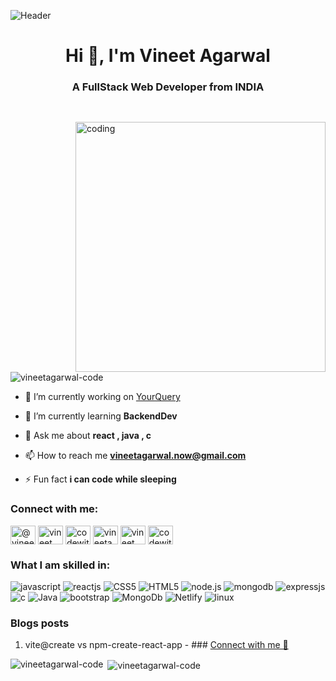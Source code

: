 ![Header](https://repository-images.githubusercontent.com/588181932/e36ec678-7984-4cdd-8e4c-a3932772ff8e)
<h1 align="center">Hi 👋, I'm Vineet Agarwal</h1>
<h3 align="center">A FullStack Web Developer from INDIA</h3>
<img align="right" alt="coding" width="400" style="margin-top: 30px" src="https://present.readthedocs.io/en/latest/_images/welcome-to-coding.gif">
<p align="left"> <img src="https://komarev.com/ghpvc/?username=vineetagarwal-code&label=Profile%20views&color=0e75b6&style=flat" alt="vineetagarwal-code" /> </p>

- 🔭 I’m currently working on [YourQuery](https://github.com/VineeTagarwaL-code/YourQuery)

- 🌱 I’m currently learning **BackendDev**

- 💬 Ask me about **react , java , c**

- 📫 How to reach me **vineetagarwal.now@gmail.com**

- ⚡ Fun fact **i can code while sleeping**

<h3 align="left">Connect with me:</h3>
<p align="left">
<a href="https://medium.com/@vineetagarwal.now" target="blank"><img align="center" src="https://raw.githubusercontent.com/rahuldkjain/github-profile-readme-generator/master/src/images/icons/Social/medium.svg" alt="@vineetagarwal.now" height="30" width="40" /></a>
<a href="https://linkedin.com/in/vineet agarwal" target="blank"><img align="center" src="https://raw.githubusercontent.com/rahuldkjain/github-profile-readme-generator/master/src/images/icons/Social/linked-in-alt.svg" alt="vineet agarwal" height="30" width="40" /></a>
<a href="https://instagram.com/codewithvineet" target="blank"><img align="center" src="https://raw.githubusercontent.com/rahuldkjain/github-profile-readme-generator/master/src/images/icons/Social/instagram.svg" alt="codewithvineet" height="30" width="40" /></a>
<a href="https://www.hackerrank.com/vineetagarwal_n1" target="blank"><img align="center" src="https://raw.githubusercontent.com/rahuldkjain/github-profile-readme-generator/master/src/images/icons/Social/hackerrank.svg" alt="vineetagarwal_n1" height="30" width="40" /></a>
<a href="https://www.leetcode.com/vineet__" target="blank"><img align="center" src="https://raw.githubusercontent.com/rahuldkjain/github-profile-readme-generator/master/src/images/icons/Social/leet-code.svg" alt="vineet__" height="30" width="40" /></a>
<a href="https://auth.geeksforgeeks.org/user/codewithmxmd" target="blank"><img align="center" src="https://raw.githubusercontent.com/rahuldkjain/github-profile-readme-generator/master/src/images/icons/Social/geeks-for-geeks.svg" alt="codewithmxmd" height="30" width="40" /></a>
</p>

<h3 align="left">What I am skilled in:</h3>

![javascript](https://img.shields.io/badge/JavaScript-F7DF1E?style=for-the-badge&logo=javascript&logoColor=black) ![reactjs](https://img.shields.io/badge/react-61DAFB?style=for-the-badge&logo=react&logoColor=black) ![CSS5](https://img.shields.io/badge/CSS3-1572B6?style=for-the-badge&logo=css3&logoColor=white) ![HTML5](https://img.shields.io/badge/HTML5-E34F26?style=for-the-badge&logo=html5&logoColor=white) ![node.js](https://img.shields.io/badge/node.js-339933?style=for-the-badge&logo=node.js&logoColor=white) ![mongodb](https://img.shields.io/badge/mongodb-47A248?style=for-the-badge&logo=mongodb&logoColor=white) ![expressjs](https://img.shields.io/badge/express-000000?style=for-the-badge&logo=express&logoColor=white) ![c](https://img.shields.io/badge/C-00599C?style=for-the-badge&logo=c&logoColor=white) ![Java](https://img.shields.io/badge/Java-ED8B00?style=for-the-badge&logo=openjdk&logoColor=white) ![bootstrap](	https://img.shields.io/badge/Bootstrap-563D7C?style=for-the-badge&logo=bootstrap&logoColor=white) ![MongoDb](	https://img.shields.io/badge/MongoDB-4EA94B?style=for-the-badge&logo=mongodb&logoColor=whi) ![Netlify](	https://img.shields.io/badge/Netlify-00C7B7?style=for-the-badge&logo=netlify&logoColor=white) ![linux](https://img.shields.io/badge/Linux-FCC624?style=for-the-badge&logo=linux&logoColor=black)


### Blogs posts
1) vite@create vs npm-create-react-app - ### [Connect with me 💬](https://kunalkushwaha.com) 


<p><img align="left" src="https://github-readme-stats.vercel.app/api/top-langs?username=vineetagarwal-code&show_icons=true&locale=en&layout=compact" alt="vineetagarwal-code" /></p>

<p>&nbsp;<img align="center" src="https://github-readme-stats.vercel.app/api?username=vineetagarwal-code&show_icons=true&locale=en" alt="vineetagarwal-code" /></p>


